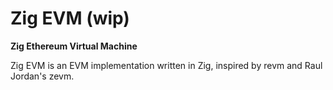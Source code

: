 # Zig EVM (wip)
**Zig Ethereum Virtual Machine**

Zig EVM is an EVM implementation written in Zig, inspired by revm and Raul Jordan's zevm.
